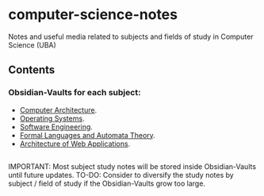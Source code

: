 # computer-science-notes

Notes and useful media related to subjects and fields of study in Computer Science (UBA)

## Contents

### Obsidian-Vaults for each subject:

- [Computer Architecture](https://github.com/Contykpo/computer-science-notes/tree/main/Computer%20Architecture/).
- [Operating Systems](https://github.com/Contykpo/computer-science-notes/tree/main/Operating%20Systems%20SS.OO).
- [Software Engineering](https://github.com/Contykpo/computer-science-notes/tree/main/Software%20Engineering/).
- [Formal Languages and Automata Theory](https://github.com/Contykpo/computer-science-notes/tree/main/Formal%20Languages/).
- [Architecture of Web Applications](https://github.com/Contykpo/computer-science-notes/tree/main/Web%20Applications/).

##

IMPORTANT: Most subject study notes will be stored inside Obsidian-Vaults until future updates.
TO-DO: Consider to diversify the study notes by subject / field of study if the Obsidian-Vaults grow too large.
